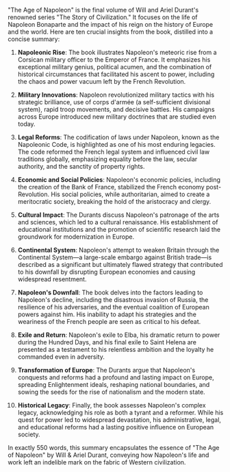 "The Age of Napoleon" is the final volume of Will and Ariel Durant's renowned series "The Story of Civilization." It focuses on the life of Napoleon Bonaparte and the impact of his reign on the history of Europe and the world. Here are ten crucial insights from the book, distilled into a concise summary:

1. **Napoleonic Rise**: The book illustrates Napoleon's meteoric rise from a Corsican military officer to the Emperor of France. It emphasizes his exceptional military genius, political acumen, and the combination of historical circumstances that facilitated his ascent to power, including the chaos and power vacuum left by the French Revolution.

2. **Military Innovations**: Napoleon revolutionized military tactics with his strategic brilliance, use of corps d'armée (a self-sufficient divisional system), rapid troop movements, and decisive battles. His campaigns across Europe introduced new military doctrines that are studied even today.

3. **Legal Reforms**: The codification of laws under Napoleon, known as the Napoleonic Code, is highlighted as one of his most enduring legacies. The code reformed the French legal system and influenced civil law traditions globally, emphasizing equality before the law, secular authority, and the sanctity of property rights.

4. **Economic and Social Policies**: Napoleon's economic policies, including the creation of the Bank of France, stabilized the French economy post-Revolution. His social policies, while authoritarian, aimed to create a meritocratic society, breaking the hold of the aristocracy and clergy.

5. **Cultural Impact**: The Durants discuss Napoleon's patronage of the arts and sciences, which led to a cultural renaissance. His establishment of educational institutions and the promotion of scientific research laid the groundwork for modernization in Europe.

6. **Continental System**: Napoleon's attempt to weaken Britain through the Continental System—a large-scale embargo against British trade—is described as a significant but ultimately flawed strategy that contributed to his downfall by disrupting European economies and causing widespread resentment.

7. **Napoleon's Downfall**: The book delves into the factors leading to Napoleon's decline, including the disastrous invasion of Russia, the resilience of his adversaries, and the eventual coalition of European powers against him. His inability to adapt his strategies and the weariness of the French people are seen as critical to his defeat.

8. **Exile and Return**: Napoleon's exile to Elba, his dramatic return to power during the Hundred Days, and his final exile to Saint Helena are presented as a testament to his relentless ambition and the loyalty he commanded even in adversity.

9. **Transformation of Europe**: The Durants argue that Napoleon's conquests and reforms had a profound and lasting impact on Europe, spreading Enlightenment ideals, reshaping national boundaries, and sowing the seeds for the rise of nationalism and the modern state.

10. **Historical Legacy**: Finally, the book assesses Napoleon's complex legacy, acknowledging his role as both a tyrant and a reformer. While his quest for power led to widespread devastation, his administrative, legal, and educational reforms had a lasting positive influence on European society.

In exactly 550 words, this summary encapsulates the essence of "The Age of Napoleon" by Will & Ariel Durant, conveying how Napoleon's life and work left an indelible mark on the fabric of Western civilization.